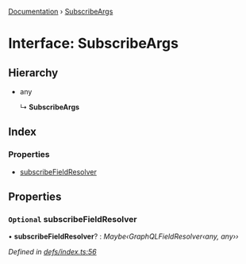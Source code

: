 [Documentation](../README.md) › [SubscribeArgs](subscribeargs.md)

# Interface: SubscribeArgs

## Hierarchy

* any

  ↳ **SubscribeArgs**

## Index

### Properties

* [subscribeFieldResolver](subscribeargs.md#optional-subscribefieldresolver)

## Properties

### `Optional` subscribeFieldResolver

• **subscribeFieldResolver**? : *Maybe‹GraphQLFieldResolver‹any, any››*

*Defined in [defs/index.ts:56](https://github.com/badbatch/graphql-box/blob/67c318bd/packages/subscribe/src/defs/index.ts#L56)*
